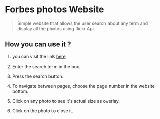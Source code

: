 # Forbes photos Website

 > Simple website that allows the user search about any term and display all the photos using flickr Api.


## How you can use it ?


1) you can visit the link [here](https://qamar-93.github.io/front-end-task/)

2) Enter the search term in the box.

3) Press the search button.

4) To navigate between pages, choose the page number in the website bottom.

5) Click on any photo to see it's actual size as overlay.

6) Click on the photo to close it.
